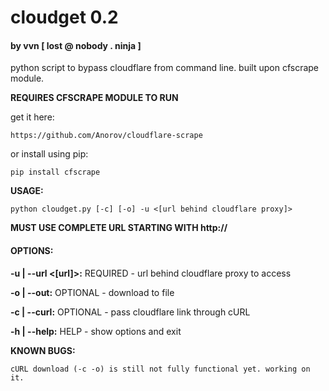 # cloudget 0.2
#### by vvn [ lost @ nobody . ninja ]

 python script to bypass cloudflare from command line. built upon cfscrape module.

**REQUIRES CFSCRAPE MODULE TO RUN**

get it here:

    https://github.com/Anorov/cloudflare-scrape

or install using pip:

    pip install cfscrape

**USAGE:**

    python cloudget.py [-c] [-o] -u <[url behind cloudflare proxy]>

**MUST USE COMPLETE URL STARTING WITH http://**

#### OPTIONS:

**-u | --url <[url]>:**
REQUIRED - url behind cloudflare proxy to access

**-o | --out:**
OPTIONAL - download to file

**-c | --curl:**
OPTIONAL - pass cloudflare link through cURL

**-h | --help:**
HELP - show options and exit


**KNOWN BUGS:**

    cURL download (-c -o) is still not fully functional yet. working on it.
